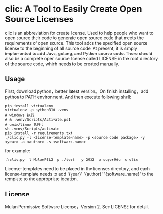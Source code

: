 # clic: A Tool to Easily Create Open Source Licenses

clic is an abbreviation for create license. Used to help people who want to open source 
their code to generate open source code that meets the requirements of open source. 
This tool adds the specified open source license to the beginning of all source code. 
At present, it is simply implemented to add Java, golang, and Python source code. There 
should also be a complete open source license called LICENSE in the root directory of 
the source code, which needs to be created manually.

## Usage

First, download python，better latest version。On finish installing，add python to PATH 
environment. And then execute following shell: 

```shell
pip install virtualenv
virtualenv -p python310 .venv
# windows 执行：
# & .venv/Scripts/Activate.ps1
# unix/linux 执行：
sh .venv/Scripts/activate
pip install -r requirements.txt
./clic.py -l <license-template-name> -p <source code package> -y <year> -a <author> -s <software-name>
```

for example:

```shell
.\clic.py -l MulanPSL2 -p ./test  -y 2022 -a super9du -s clic
```

License-templates need to be placed in the licenses directory, and each license-template
needs to add '{year}' '{author}' '{software_name}' to the template to the appropriate location.

## License

Mulan Permissive Software License，Version 2. See LICENSE for detail.